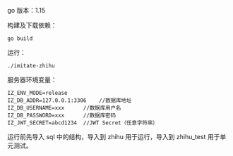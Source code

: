 go 版本：1.15

构建及下载依赖：
```
go build
```

运行：
```
./imitate-zhihu
```

服务器环境变量：
```
IZ_ENV_MODE=release
IZ_DB_ADDR=127.0.0.1:3306    //数据库地址
IZ_DB_USERNAME=xxx      //数据库用户名
IZ_DB_PASSWORD=xxx      //数据库密码
IZ_JWT_SECRET=abcd1234  //JWT Secret（任意字符串）
```

运行前先导入 sql 中的结构，导入到 zhihu 用于运行，导入到 zhihu_test 用于单元测试。